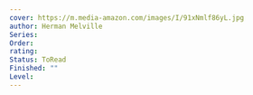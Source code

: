 ```yaml
---
cover: https://m.media-amazon.com/images/I/91xNmlf86yL.jpg
author: Herman Melville
Series: 
Order: 
rating: 
Status: ToRead
Finished: ""
Level:
---
```








